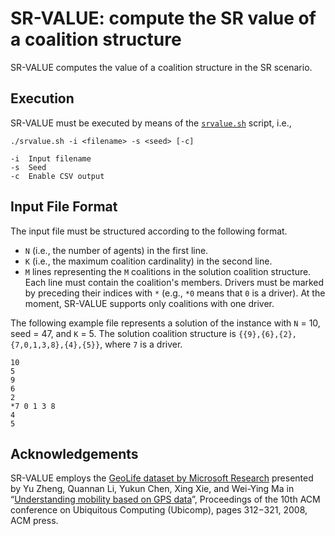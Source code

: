 SR-VALUE: compute the SR value of a coalition structure
===================

SR-VALUE computes the value of a coalition structure in the SR scenario. 

Execution
----------
SR-VALUE must be executed by means of the [`srvalue.sh`](srvalue.sh) script, i.e.,
```
./srvalue.sh -i <filename> -s <seed> [-c]

-i	Input filename
-s	Seed
-c	Enable CSV output
```

Input File Format
----------
The input file must be structured according to the following format.

  * `N` (i.e., the number of agents) in the first line.
  * `K` (i.e., the maximum coalition cardinality) in the second line.
  * `M` lines representing the `M` coalitions in the solution coalition structure. Each line must contain the coalition's members. Drivers must be marked by preceding their indices with `*` (e.g., `*0` means that `0` is a driver). At the moment, SR-VALUE supports only coalitions with one driver.

The following example file represents a solution of the instance with `N` = 10, seed = 47, and `K` = 5.
The solution coalition structure is `{{9},{6},{2},{7,0,1,3,8},{4},{5}}`, where `7` is a driver. 

```
10
5
9
6
2
*7 0 1 3 8
4
5
```

Acknowledgements
----------
SR-VALUE employs the [GeoLife dataset by Microsoft Research](http://research.microsoft.com/en-us/projects/geolife) presented by Yu Zheng, Quannan Li, Yukun Chen, Xing Xie, and Wei-Ying Ma in “[Understanding mobility based on GPS data](https://www.microsoft.com/en-us/research/publication/understanding-mobility-based-on-gps-data)”, Proceedings of the 10th ACM conference on Ubiquitous Computing (Ubicomp), pages 312−321, 2008, ACM press.
